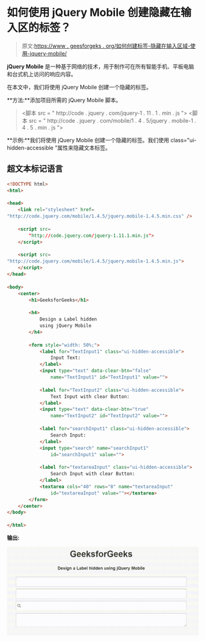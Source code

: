 # 如何使用 jQuery Mobile 创建隐藏在输入区的标签？

> 原文:[https://www . geesforgeks . org/如何创建标签-隐藏在输入区域-使用-jquery-mobile/](https://www.geeksforgeeks.org/how-to-create-label-hidden-in-input-area-using-jquery-mobile/)

**jQuery Mobile** 是一种基于网络的技术，用于制作可在所有智能手机、平板电脑和台式机上访问的响应内容。

在本文中，我们将使用 jQuery Mobile 创建一个隐藏的标签。

**方法:**添加项目所需的 jQuery Mobile 脚本。

> <link rel="”stylesheet”" href="”http://code.jquery.com/mobile/1.4.5/jquery.mobile-1.4.5.min.css”">
> <脚本 src = " http://code . jquery . com/jquery-1 . 11 . 1 . min . js "></脚本>
> <脚本 src = " http://code . jquery . com/mobile/1 . 4 . 5/jquery . mobile-1 . 4 . 5 . min . js "></脚本>

**示例:**我们将使用 jQuery Mobile 创建一个隐藏的标签。我们使用 class="ui-hidden-accessible "属性来隐藏文本标签。

## 超文本标记语言

```html
<!DOCTYPE html>
<html>

<head>
    <link rel="stylesheet" href=
"http://code.jquery.com/mobile/1.4.5/jquery.mobile-1.4.5.min.css" />

    <script src=
        "http://code.jquery.com/jquery-1.11.1.min.js">
    </script>

    <script src=
"http://code.jquery.com/mobile/1.4.5/jquery.mobile-1.4.5.min.js">
    </script>
</head>

<body>
    <center>
        <h1>GeeksforGeeks</h1>

        <h4>
            Design a Label hidden 
            using jQuery Mobile
        </h4>

        <form style="width: 50%;">
            <label for="TextInput1" class="ui-hidden-accessible">
                Input Text:
            </label>
            <input type="text" data-clear-btn="false" 
                name="TextInput1" id="TextInput1" value="">

            <label for="TextInput2" class="ui-hidden-accessible">
                Text Input with clear Button:
            </label>
            <input type="text" data-clear-btn="true" 
                name="TextInput2" id="TextInput2" value="">

            <label for="searchInput1" class="ui-hidden-accessible">
                Search Input:
            </label>
            <input type="search" name="searchInput1" 
                id="searchInput1" value="">

            <label for="textareaInput" class="ui-hidden-accessible">
                Search Input with clear Button:
            </label>
            <textarea cols="40" rows="8" name="textareaInput" 
                id="textareaInput" value=""></textarea>
        </form>
    </center>
</body>

</html>
```

**输出:**

![](img/5197273bfabe7ee42780833b60de1752.png)